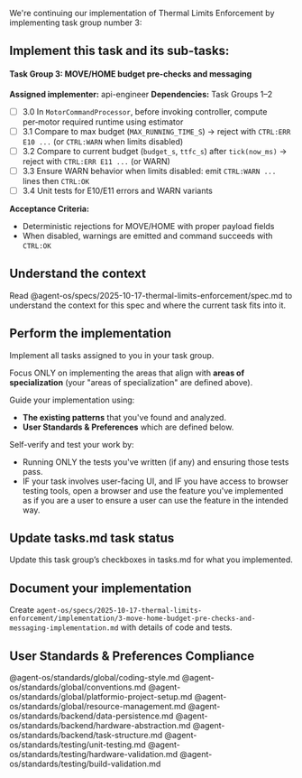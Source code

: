 We're continuing our implementation of Thermal Limits Enforcement by implementing task group number 3:

## Implement this task and its sub-tasks:

#### Task Group 3: MOVE/HOME budget pre-checks and messaging
**Assigned implementer:** api-engineer
**Dependencies:** Task Groups 1–2

- [ ] 3.0 In `MotorCommandProcessor`, before invoking controller, compute per‑motor required runtime using estimator
- [ ] 3.1 Compare to max budget (`MAX_RUNNING_TIME_S`) → reject with `CTRL:ERR E10 ...` (or `CTRL:WARN` when limits disabled)
- [ ] 3.2 Compare to current budget (`budget_s`, `ttfc_s`) after `tick(now_ms)` → reject with `CTRL:ERR E11 ...` (or WARN)
- [ ] 3.3 Ensure WARN behavior when limits disabled: emit `CTRL:WARN ...` lines then `CTRL:OK`
- [ ] 3.4 Unit tests for E10/E11 errors and WARN variants

**Acceptance Criteria:**
- Deterministic rejections for MOVE/HOME with proper payload fields
- When disabled, warnings are emitted and command succeeds with `CTRL:OK`

## Understand the context

Read @agent-os/specs/2025-10-17-thermal-limits-enforcement/spec.md to understand the context for this spec and where the current task fits into it.

## Perform the implementation

Implement all tasks assigned to you in your task group.

Focus ONLY on implementing the areas that align with **areas of specialization** (your "areas of specialization" are defined above).

Guide your implementation using:
- **The existing patterns** that you've found and analyzed.
- **User Standards & Preferences** which are defined below.

Self-verify and test your work by:
- Running ONLY the tests you've written (if any) and ensuring those tests pass.
- IF your task involves user-facing UI, and IF you have access to browser testing tools, open a browser and use the feature you've implemented as if you are a user to ensure a user can use the feature in the intended way.

## Update tasks.md task status

Update this task group’s checkboxes in tasks.md for what you implemented.

## Document your implementation

Create `agent-os/specs/2025-10-17-thermal-limits-enforcement/implementation/3-move-home-budget-pre-checks-and-messaging-implementation.md` with details of code and tests.

## User Standards & Preferences Compliance

@agent-os/standards/global/coding-style.md
@agent-os/standards/global/conventions.md
@agent-os/standards/global/platformio-project-setup.md
@agent-os/standards/global/resource-management.md
@agent-os/standards/backend/data-persistence.md
@agent-os/standards/backend/hardware-abstraction.md
@agent-os/standards/backend/task-structure.md
@agent-os/standards/testing/unit-testing.md
@agent-os/standards/testing/hardware-validation.md
@agent-os/standards/testing/build-validation.md

